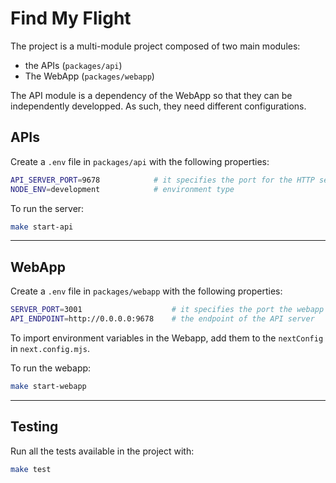 # Find My Flight

The project is a multi-module project composed of two main modules:
- the APIs (`packages/api`)
- The WebApp (`packages/webapp`)

The API module is a dependency of the WebApp so that they can be independently developped. As such, they need different configurations.

## APIs

Create a `.env` file in `packages/api` with the following properties:

```bash
API_SERVER_PORT=9678            # it specifies the port for the HTTP server
NODE_ENV=development            # environment type 
```

To run the server:

```bash
make start-api
```

---

## WebApp

Create a `.env` file in `packages/webapp` with the following properties:

```bash
SERVER_PORT=3001                    # it specifies the port the webapp runs on
API_ENDPOINT=http://0.0.0.0:9678    # the endpoint of the API server
```

To import environment variables in the Webapp, add them to the `nextConfig` in `next.config.mjs`.

To run the webapp:

```bash
make start-webapp
```

---

## Testing

Run all the tests available in the project with:

```bash
make test
```
